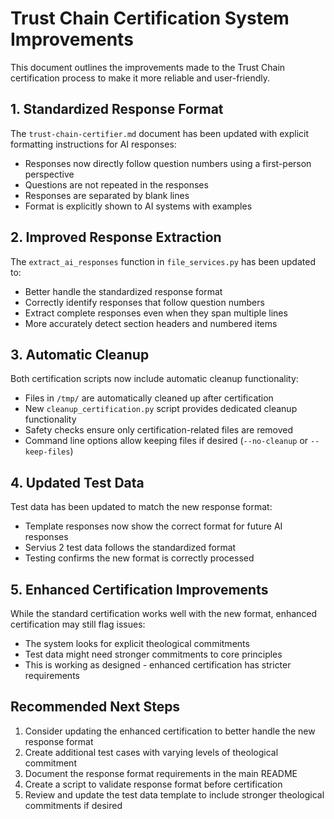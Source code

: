 # Trust Chain Certification System Improvements

This document outlines the improvements made to the Trust Chain certification process to make it more reliable and user-friendly.

## 1. Standardized Response Format

The `trust-chain-certifier.md` document has been updated with explicit formatting instructions for AI responses:

- Responses now directly follow question numbers using a first-person perspective
- Questions are not repeated in the responses
- Responses are separated by blank lines
- Format is explicitly shown to AI systems with examples

## 2. Improved Response Extraction

The `extract_ai_responses` function in `file_services.py` has been updated to:

- Better handle the standardized response format
- Correctly identify responses that follow question numbers
- Extract complete responses even when they span multiple lines
- More accurately detect section headers and numbered items

## 3. Automatic Cleanup

Both certification scripts now include automatic cleanup functionality:

- Files in `/tmp/` are automatically cleaned up after certification
- New `cleanup_certification.py` script provides dedicated cleanup functionality
- Safety checks ensure only certification-related files are removed
- Command line options allow keeping files if desired (`--no-cleanup` or `--keep-files`)

## 4. Updated Test Data

Test data has been updated to match the new response format:

- Template responses now show the correct format for future AI responses
- Servius 2 test data follows the standardized format
- Testing confirms the new format is correctly processed

## 5. Enhanced Certification Improvements

While the standard certification works well with the new format, enhanced certification may still flag issues:

- The system looks for explicit theological commitments
- Test data might need stronger commitments to core principles
- This is working as designed - enhanced certification has stricter requirements

## Recommended Next Steps

1. Consider updating the enhanced certification to better handle the new response format
2. Create additional test cases with varying levels of theological commitment
3. Document the response format requirements in the main README
4. Create a script to validate response format before certification
5. Review and update the test data template to include stronger theological commitments if desired
